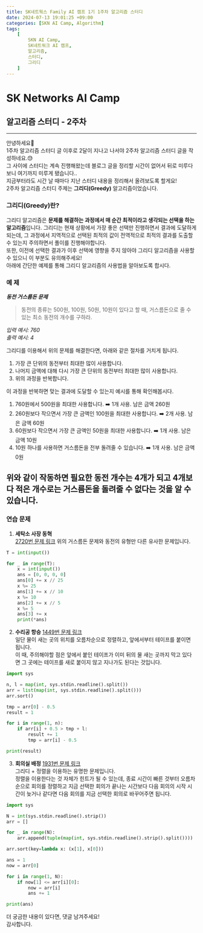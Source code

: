 ```yaml
---
title: SK네트웍스 Family AI 캠프 1기 1주차 알고리즘 스터디
date: 2024-07-13 19:01:25 +09:00
categories: [SKN AI Camp, Algorithm]
tags: 
    [
        SKN AI Camp,
        SK네트워크 AI 캠프,
        알고리즘,
	    스터디,
        그리디
    ]
---
```


# SK Networks AI Camp
## 알고리즘 스터디 - 2주차
- - -  
안녕하세요:wave:  
1주차 알고리즘 스터디 글 이후로 2달이 지나고 나서야 2주차 알고리즘 스터디 글을 작성하네요.:sweat:  
그 사이에 스터디는 계속 진행해왔는데 블로그 글을 정리할 시간이 없어서 뒤로 미루다보니 여기까지 
미루게 됐습니다..  
지금부터라도 시간 날 때마다 지난 스터디 내용을 정리해서 올려보도록 할게요!  
2주차 알고리즘 스터디 주제는 **그리디(Greedy)** 알고리즘이었습니다.  

### 그리디(Greedy)란?
그리디 알고리즘은 **문제를 해결하는 과정에서 매 순간 최적이라고 생각되는 선택을 하는 알고리즘**입니다. 
그리디는 현재 상황에서 가장 좋은 선택만 진행하면서 결과에 도달하게 되는데, 그 과정에서 
지역적으로 선택된 최적의 값이 전역적으로 최적의 결과를 도출할 수 있는지 주의하면서 풀이를 진행해야합니다.  
또한, 이전에 선택한 결과가 이후 선택에 영향을 주지 않아야 그리디 알고리즘을 사용할 수 있으니 
이 부분도 유의해주세요!  
아래에 간단한 예제를 통해 그리디 알고리즘의 사용법을 알아보도록 합시다.  

### 예 제
***동전 거스름돈 문제***
> 동전의 종류는 500원, 100원, 50원, 10원이 있다고 할 때,
> 거스름돈으로 줄 수 있는 최소 동전의 개수를 구하라. 
  
*입력 예시: 760*  
*출력 예시: 4*  
  
그리디를 이용해서 위의 문제를 해결한다면, 아래와 같은 절차를 거치게 됩니다.  
1. 가장 큰 단위의 동전부터 최대한 많이 사용합니다.
2. 나머지 금액에 대해 다시 가장 큰 단위의 동전부터 최대한 많이 사용합니다.
3. 위의 과정을 반복합니다.
  
이 과정을 반복하면 맞는 결과에 도달할 수 있는지 예시를 통해 확인해봅시다.  
1. 760원에서 500원을 최대한 사용합니다. :arrow_right: 1개 사용. 남은 금액 260원
2. 260원보다 작으면서 가장 큰 금액인 100원을 최대한 사용합니다. :arrow_right: 2개 사용. 남은 금액 60원
3. 60원보다 작으면서 가장 큰 금액인 50원을 최대한 사용합니다.  :arrow_right: 1개 사용. 남은 금액 10원
4. 10원 하나를 사용하면 거스름돈을 전부 돌려줄 수 있습니다.  :arrow_right: 1개 사용. 남은 금액 0원  

위와 같이 작동하면 필요한 동전 개수는 4개가 되고 
4개보다 적은 개수로는 거스름돈을 돌려줄 수 없다는 것을 알 수 있습니다.
---

### 연습 문제
1. **세탁소 사장 동혁**  
[2720번 문제 링크](https://www.acmicpc.net/problem/2720)
위의 거스름돈 문제와 동전의 유형만 다른 유사한 문제입니다.  

```python
T = int(input())

for _ in range(T):
    x = int(input())
    ans = [0, 0, 0, 0]
    ans[0] += x // 25
    x %= 25
    ans[1] += x // 10
    x %= 10
    ans[2] += x // 5
    x %= 5
    ans[3] += x
    print(*ans) 
```
  
2. **수리공 항승**
[1449번 문제 링크](https://www.acmicpc.net/problem/1449)  
일단 물이 새는 곳의 위치를 오름차순으로 정렬하고, 앞에서부터 테이프를 붙이면 됩니다.  
이 때, 주의해야할 점은 앞에서 붙인 테이프가 이미 뒤의 물 새는 곳까지 막고 있다면 
그 곳에는 테이프를 새로 붙이지 않고 지나가도 된다는 것입니다.  

```python
import sys

n, l = map(int, sys.stdin.readline().split())
arr = list(map(int, sys.stdin.readline().split()))
arr.sort()

tmp = arr[0] - 0.5
result = 1

for i in range(1, n):
    if arr[i] + 0.5 > tmp + l:
        result += 1
        tmp = arr[i] - 0.5

print(result)
```

3. **회의실 배정**
[1931번 문제 링크](https://www.acmicpc.net/problem/1931)  
그리디 + 정렬을 이용하는 유명한 문제입니다.  
정렬을 이용한다는 것 자체가 힌트가 될 수 있는데, 종료 시간이 빠른 것부터 오름차순으로
회의를 정렬하고 지금 선택한 회의가 끝나는 시간보다 다음 회의의 시작 시간이 늦거나 같다면 
다음 회의를 지금 선택한 회의로 바꾸어주면 됩니다.  

```python
import sys

N = int(sys.stdin.readline().strip())
arr = []

for _ in range(N):
    arr.append(tuple(map(int, sys.stdin.readline().strip().split())))

arr.sort(key=lambda x: (x[1], x[0]))

ans = 1
now = arr[0]

for i in range(1, N):
    if now[1] <= arr[i][0]:
        now = arr[i]
        ans += 1

print(ans)
```

더 궁금한 내용이 있다면, 댓글 남겨주세요!  
감사합니다.